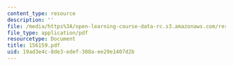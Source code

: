 ```yaml
---
content_type: resource
description: ''
file: /media/https%3A/open-learning-course-data-rc.s3.amazonaws.com/res-12-000-evolution-of-physical-oceanography-spring-2007/19ad3e4c8de3edef308aee29e1407d2b_156159.pdf
file_type: application/pdf
resourcetype: Document
title: 156159.pdf
uid: 19ad3e4c-8de3-edef-308a-ee29e1407d2b
---
```

